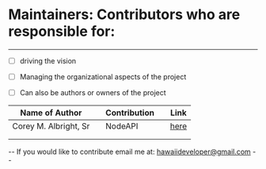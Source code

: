 # Maintainers: Contributors who are responsible for:
---
- [ ] driving the vision 
- [ ] Managing the organizational aspects of the project 
- [ ] Can also be authors or owners of the project


|Name of Author   |   |Contribution   |   | Link  |
|---|---|---|---|---|
| Corey M. Albright, Sr  |   |NodeAPI   |   | [here](https://github.com/Hawaiideveloper/nodeJS_SocialMediaSite/blob/master/Maintainers_Contributors.md)  |
|   |   |   |   |   |
|   |   |   |   |   |
-- If you would like to contribute email me at: hawaiideveloper@gmail.com --
